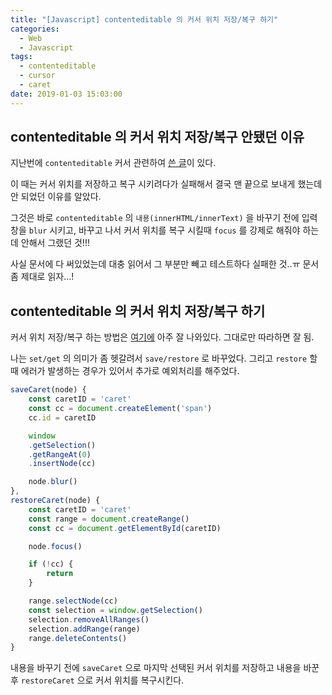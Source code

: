 ```yaml
---
title: "[Javascript] contenteditable 의 커서 위치 저장/복구 하기"
categories:
  - Web
  - Javascript
tags:
  - contenteditable
  - cursor
  - caret
date: 2019-01-03 15:03:00
---
```


## contenteditable 의 커서 위치 저장/복구 안됐던 이유

지난번에 `contenteditable` 커서 관련하여 [쓴 글](https://kkapkkapchu.github.io/blog/2018/10/17/javascript_contenteditable_set_cursor_to_end/)이 있다.

이 때는 커서 위치를 저장하고 복구 시키려다가 실패해서 결국 맨 끝으로 보내게 했는데
안 되었던 이유를 알았다.

그것은 바로 `contenteditable` 의 `내용(innerHTML/innerText)` 을 바꾸기 전에 입력 창을 `blur` 시키고, 바꾸고 나서 커서 위치를 복구 시킬때 `focus` 를 강제로 해줘야 하는데 안해서 그랬던 것!!!

사실 문서에 다 써있었는데 대충 읽어서 그 부분만 빼고 테스트하다 실패한 것..ㅠ
문서 좀 제대로 읽자...!

## contenteditable 의 커서 위치 저장/복구 하기

커서 위치 저장/복구 하는 방법은 [여기에](http://blog.naver.com/PostView.nhn?blogId=writer0713&logNo=220499119278) 아주 잘 나와있다.
그대로만 따라하면 잘 됨.

나는 `set/get` 의 의미가 좀 헷갈려서 `save/restore` 로 바꾸었다.
그리고 `restore` 할 때 에러가 발생하는 경우가 있어서 추가로 예외처리를 해주었다.

```js
saveCaret(node) {
    const caretID = 'caret'
    const cc = document.createElement('span')
    cc.id = caretID

    window
    .getSelection()
    .getRangeAt(0)
    .insertNode(cc)

    node.blur()
},
restoreCaret(node) {
    const caretID = 'caret'
    const range = document.createRange()
    const cc = document.getElementById(caretID)

    node.focus()

    if (!cc) {
        return
    }

    range.selectNode(cc)
    const selection = window.getSelection()
    selection.removeAllRanges()
    selection.addRange(range)
    range.deleteContents()
}
```

내용을 바꾸기 전에 `saveCaret` 으로 마지막 선택된 커서 위치를 저장하고
내용을 바꾼 후 `restoreCaret` 으로 커서 위치를 복구시킨다.
